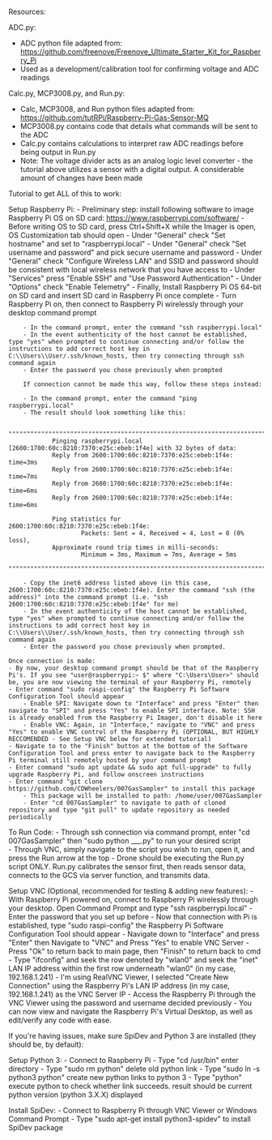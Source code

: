 Resources:

ADC.py:
- ADC python file adapted from: https://github.com/freenove/Freenove_Ultimate_Starter_Kit_for_Raspberry_Pi
- Used as a development/calibration tool for confirming voltage and ADC readings

Calc.py, MCP3008.py, and Run.py:
- Calc, MCP3008, and Run python files adapted from: https://github.com/tutRPi/Raspberry-Pi-Gas-Sensor-MQ
- MCP3008.py contains code that details what commands will be sent to the ADC
- Calc.py contains calculations to interpret raw ADC readings before being output in Run.py
- Note: The voltage divider acts as an analog logic level converter - the tutorial above utilizes a sensor with a digital output. A considerable amount of changes have been made



Tutorial to get ALL of this to work:	

Setup Raspberry Pi:
	- Preliminary step: install following software to image Raspberry Pi OS on SD card: https://www.raspberrypi.com/software/
	- Before writing OS to SD card, press Ctrl+Shift+X while the Imager is open, OS Customization tab should open
	- Under "General" check "Set hostname" and set to "raspberrypi.local"
	- Under "General" check "Set username and password" and pick secure username and password
	- Under "General" check "Configure Wireless LAN" and SSID and password should be consistent with local wireless network that you have access to
	- Under "Services" press "Enable SSH" and "Use Password Authentication"
	- Under "Options" check "Enable Telemetry"
	- Finally, Install Raspberry Pi OS 64-bit on SD card and insert SD card in Raspberry Pi once complete
	- Turn Raspberry Pi on, then connect to Raspberry Pi wirelessly through your desktop command prompt
 
		- In the command prompt, enter the command "ssh raspberrypi.local"
		- In the event authenticity of the host cannot be established, type "yes" when prompted to continue connecting and/or follow the instructions to add correct host key in C:\\Users\\User/.ssh/known_hosts, then try connecting through ssh command again
		- Enter the password you chose previously when prompted

		If connection cannot be made this way, follow these steps instead:

		- In the command prompt, enter the command "ping raspberrypi.local"
		- The result should look something like this:

		""""""""""""""""""""""""""""""""""""""""""""""""""""""""""""""""""""""""""""""""""""""""""""""""""""""""""""""""""""""""
				Pinging raspberrypi.local [2600:1700:60c:8210:7370:e25c:ebeb:1f4e] with 32 bytes of data:
				Reply from 2600:1700:60c:8210:7370:e25c:ebeb:1f4e: time=3ms
				Reply from 2600:1700:60c:8210:7370:e25c:ebeb:1f4e: time=7ms
				Reply from 2600:1700:60c:8210:7370:e25c:ebeb:1f4e: time=6ms
				Reply from 2600:1700:60c:8210:7370:e25c:ebeb:1f4e: time=6ms

				Ping statistics for 2600:1700:60c:8210:7370:e25c:ebeb:1f4e:
    					Packets: Sent = 4, Received = 4, Lost = 0 (0% loss),
				Approximate round trip times in milli-seconds:
    					Minimum = 3ms, Maximum = 7ms, Average = 5ms
		""""""""""""""""""""""""""""""""""""""""""""""""""""""""""""""""""""""""""""""""""""""""""""""""""""""""""""""""""""""""

		- Copy the inet6 address listed above (in this case, 2600:1700:60c:8210:7370:e25c:ebeb:1f4e). Enter the command "ssh (the address)" into the command prompt (i.e. "ssh 2600:1700:60c:8210:7370:e25c:ebeb:1f4e" for me)
		- In the event authenticity of the host cannot be established, type "yes" when prompted to continue connecting and/or follow the instructions to add correct host key in C:\\Users\\User/.ssh/known_hosts, then try connecting through ssh command again
		- Enter the password you chose previously when prompted.

	Once connection is made:
	- By now, your desktop command prompt should be that of the Raspberry Pi's. If you see "user@raspberrypi:~ $" where "C:\Users\User>" should be, you are now viewing the terminal of your Raspberry Pi, remotely
	- Enter command "sudo raspi-config" the Raspberry Pi Software Configuration Tool should appear
		- Enable SPI: Navigate down to "Interface" and press "Enter" then navigate to "SPI" and press "Yes" to enable SPI interface. Note: SSH is already enabled from the Raspberry Pi Imager, don't disable it here
		- Enable VNC: Again, in "Interface," navigate to "VNC" and press "Yes" to enable VNC control of the Raspberry Pi (OPTIONAL, BUT HIGHLY RECCOMENDED - See Setup VNC below for extended tutorial)
	- Navigate to to the "Finish" button at the bottom of the Software Configuration Tool and press enter to navigate back to the Raspberry Pi terminal still remotely hosted by your command prompt
	- Enter command "sudo apt update && sudo apt full-upgrade" to fully upgrade Raspberry Pi, and follow onscreen instructions
	- Enter command "git clone https://github.com/CDWheelers/007GasSampler" to install this package
 		- This package will be installed to path: /home/user/007GasSampler
		- Enter "cd 007GasSampler" to navigate to path of cloned repository and type "git pull" to update repository as needed periodically


To Run Code:
	- Through ssh connection via command prompt, enter "cd 007GasSampler" then "sudo python ___.py" to run your desired script	
	- Through VNC, simply navigate to the script you wish to run, open it, and press the Run arrow at the top
	- Drone should be executing the Run.py script ONLY. Run.py calibrates the sensor first, then reads sensor data, connects to the GCS via server function, and transmits data.

Setup VNC (Optional, recommended for testing & adding new features):
	- With Raspberry Pi powered on, connect to Raspberry Pi wirelessly through your desktop. Open Command Prompt and type "ssh raspberrypi.local"
	- Enter the password that you set up before
	- Now that connection with Pi is established, type "sudo raspi-config" the Raspberry Pi Software Configuration Tool should appear
	- Navigate down to "Interface" and press "Enter" then Navigate to "VNC" and Press "Yes" to enable VNC Server
	- Press "Ok" to return back to main page, then "Finish" to return back to cmd
	- Type "ifconfig" and seek the row denoted by "wlan0" and seek the "inet" LAN IP address within the first row underneath "wlan0" (in my case, 192.168.1.241)
	- I'm using RealVNC Viewer, I selected "Create New Connection" using the Raspberry Pi's LAN IP address (in my case, 192.168.1.241) as the VNC Server IP
	- Access the Raspberry Pi through the VNC Viewer using the password and username decided previously
	- You can now view and navigate the Raspberry Pi's Virtual Desktop, as well as edit/verify any code with ease.



If you're having issues, make sure SpiDev and Python 3 are installed (they should be, by default):

Setup Python 3:
	- Connect to Raspberry Pi
	- Type "cd /usr/bin" enter directory
	- Type "sudo rm python" delete old python link
	- Type "sudo ln -s python3 python" create new python links to python 3
	- Type "python" execute python to check whether link succeeds. result should be current python version (python 3.X.X) displayed

Install SpiDev:
	- Connect to Raspberry Pi through VNC Viewer or Windows Command Prompt
	- Type "sudo apt-get install python3-spidev" to install SpiDev package
